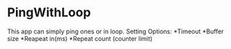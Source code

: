 # PingWithLoop
This app can simply ping ones or in loop. 
Setting Options: 
*Timeout
*Buffer size
*Reapeat in(ms)
*Repeat count (counter limit)
